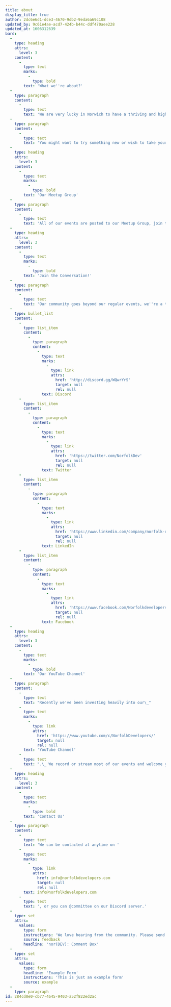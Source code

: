 ```yaml
---
title: about
display_title: true
author: 2dc6e6d1-dce3-4670-9db2-9eda6a69c108
updated_by: 9c61e4ae-acd7-424b-b44c-ddf470aee228
updated_at: 1606312639
bard:
  -
    type: heading
    attrs:
      level: 3
    content:
      -
        type: text
        marks:
          -
            type: bold
        text: 'What we''re about?'
  -
    type: paragraph
    content:
      -
        type: text
        text: 'We are very lucky in Norwich to have a thriving and highly active tech community.'
  -
    type: paragraph
    content:
      -
        type: text
        text: 'You might want to try something new or wish to take your software development up to the next level. We want to jump into the detail and bring you practical value. We want to make it easy for you to access knowledge, progress and prosper in the highly specialised and valuable field of software engineering.'
  -
    type: heading
    attrs:
      level: 3
    content:
      -
        type: text
        marks:
          -
            type: bold
        text: 'Our Meetup Group'
  -
    type: paragraph
    content:
      -
        type: text
        text: 'All of our events are posted to our Meetup Group, join the group to receive regular updates as events are planned.'
  -
    type: heading
    attrs:
      level: 3
    content:
      -
        type: text
        marks:
          -
            type: bold
        text: 'Join the Conversation!'
  -
    type: paragraph
    content:
      -
        type: text
        text: 'Our community goes beyond our regular events, we''re a thriving support network. Our membership include those that are just starting out, juniors, seniors, and the curious. Join us on your preferred platform:'
  -
    type: bullet_list
    content:
      -
        type: list_item
        content:
          -
            type: paragraph
            content:
              -
                type: text
                marks:
                  -
                    type: link
                    attrs:
                      href: 'http://discord.gg/WQwrYrS'
                      target: null
                      rel: null
                text: Discord
      -
        type: list_item
        content:
          -
            type: paragraph
            content:
              -
                type: text
                marks:
                  -
                    type: link
                    attrs:
                      href: 'https://twitter.com/NorfolkDev'
                      target: null
                      rel: null
                text: Twitter
      -
        type: list_item
        content:
          -
            type: paragraph
            content:
              -
                type: text
                marks:
                  -
                    type: link
                    attrs:
                      href: 'https://www.linkedin.com/company/norfolk-developers-ltd-/'
                      target: null
                      rel: null
                text: LinkedIn
      -
        type: list_item
        content:
          -
            type: paragraph
            content:
              -
                type: text
                marks:
                  -
                    type: link
                    attrs:
                      href: 'https://www.facebook.com/Norfolkdevelopers'
                      target: null
                      rel: null
                text: Facebook
  -
    type: heading
    attrs:
      level: 3
    content:
      -
        type: text
        marks:
          -
            type: bold
        text: 'Our YouTube Channel'
  -
    type: paragraph
    content:
      -
        type: text
        text: "Recently we've been investing heavily into our\_"
      -
        type: text
        marks:
          -
            type: link
            attrs:
              href: 'https://www.youtube.com/c/NorfolkDevelopers/'
              target: null
              rel: null
        text: 'YouTube Channel'
      -
        type: text
        text: ".\_ We record or stream most of our events and welcome you to subscribe and turn on notifications so you get those alerts when we go-live and post new content."
  -
    type: heading
    attrs:
      level: 3
    content:
      -
        type: text
        marks:
          -
            type: bold
        text: 'Contact Us'
  -
    type: paragraph
    content:
      -
        type: text
        text: 'We can be contacted at anytime on '
      -
        type: text
        marks:
          -
            type: link
            attrs:
              href: info@norfolkdevelopers.com
              target: null
              rel: null
        text: info@norfolkdevelopers.com
      -
        type: text
        text: ', or you can @committee on our Discord server.'
  -
    type: set
    attrs:
      values:
        type: form
        instructions: 'We love hearing from the community. Please send us your feedback, good or bad. You can do so anonymously, or if you would like us to follow up - enter an email address and we will!'
        source: feedback
        headline: 'nor(DEV): Comment Box'
  -
    type: set
    attrs:
      values:
        type: form
        headline: 'Example Form'
        instructions: 'This is just an example form'
        source: example
  -
    type: paragraph
id: 284cd0e0-cb77-4645-9403-a52f822ed2ac
---
```

